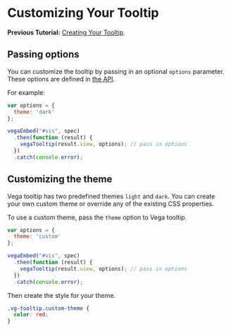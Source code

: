 # Customizing Your Tooltip

__Previous Tutorial:__ [Creating Your Tooltip](creating_your_tooltip.md).

## Passing options

You can customize the tooltip by passing in an optional `options` parameter. These options are defined in [the API](API.md#options).

For example:

```js
var options = {
  theme: 'dark'
};

vegaEmbed("#vis", spec)
  .then(function (result) {
    vegaTooltip(result.view, options); // pass in options
  })
  .catch(console.error);
```

## Customizing the theme

Vega tooltip has two predefined themes `light` and `dark`. You can create your own custom theme or override any of the existing CSS properties. 

To use a custom theme, pass the `theme` option to Vega tooltip.

```js
var options = {
  theme: 'custom'
};

vegaEmbed("#vis", spec)
  .then(function (result) {
    vegaTooltip(result.view, options); // pass in options
  })
  .catch(console.error);
```

Then create the style for your theme. 

```css
.vg-tooltip.custom-theme {
  color: red;
}
```
